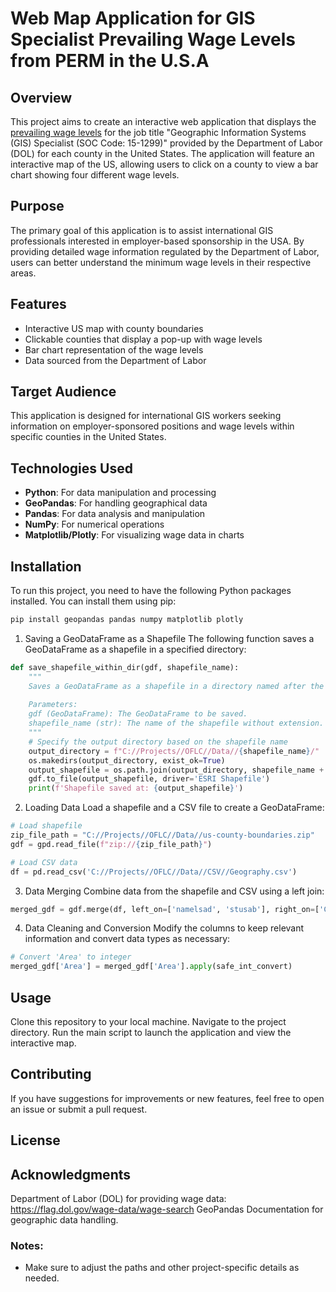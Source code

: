 # Web Map Application for GIS Specialist Prevailing Wage Levels from PERM in the U.S.A 

## Overview
This project aims to create an interactive web application that displays the [prevailing wage levels](https://flag.dol.gov/wage-data/wage-search) for the job title "Geographic Information Systems (GIS) Specialist (SOC Code: 15-1299)" provided by the Department of Labor (DOL) for each county in the United States. The application will feature an interactive map of the US, allowing users to click on a county to view a bar chart showing four different wage levels.

## Purpose
The primary goal of this application is to assist international GIS professionals interested in employer-based sponsorship in the USA. By providing detailed wage information regulated by the Department of Labor, users can better understand the minimum wage levels in their respective areas.

## Features
- Interactive US map with county boundaries
- Clickable counties that display a pop-up with wage levels
- Bar chart representation of the wage levels
- Data sourced from the Department of Labor

## Target Audience
This application is designed for international GIS workers seeking information on employer-sponsored positions and wage levels within specific counties in the United States.

## Technologies Used
- **Python**: For data manipulation and processing
- **GeoPandas**: For handling geographical data
- **Pandas**: For data analysis and manipulation
- **NumPy**: For numerical operations
- **Matplotlib/Plotly**: For visualizing wage data in charts

## Installation
To run this project, you need to have the following Python packages installed. You can install them using pip:

```bash
pip install geopandas pandas numpy matplotlib plotly
```
1. Saving a GeoDataFrame as a Shapefile
The following function saves a GeoDataFrame as a shapefile in a specified directory:
```python
def save_shapefile_within_dir(gdf, shapefile_name):
    """
    Saves a GeoDataFrame as a shapefile in a directory named after the shapefile.
    
    Parameters:
    gdf (GeoDataFrame): The GeoDataFrame to be saved.
    shapefile_name (str): The name of the shapefile without extension.
    """
    # Specify the output directory based on the shapefile name
    output_directory = f"C://Projects//OFLC//Data//{shapefile_name}/"
    os.makedirs(output_directory, exist_ok=True)
    output_shapefile = os.path.join(output_directory, shapefile_name + '.shp')
    gdf.to_file(output_shapefile, driver='ESRI Shapefile')
    print(f'Shapefile saved at: {output_shapefile}')
```
2. Loading Data
Load a shapefile and a CSV file to create a GeoDataFrame:
```Python
# Load shapefile
zip_file_path = "C://Projects//OFLC//Data//us-county-boundaries.zip"
gdf = gpd.read_file(f"zip://{zip_file_path}")

# Load CSV data
df = pd.read_csv('C://Projects//OFLC//Data//CSV//Geography.csv')
```
3. Data Merging
Combine data from the shapefile and CSV using a left join:

```python
merged_gdf = gdf.merge(df, left_on=['namelsad', 'stusab'], right_on=['CountyTownName', 'StateAb'], how='left')
```
4. Data Cleaning and Conversion
Modify the columns to keep relevant information and convert data types as necessary:
```python
# Convert 'Area' to integer
merged_gdf['Area'] = merged_gdf['Area'].apply(safe_int_convert)
```

## Usage
Clone this repository to your local machine.
Navigate to the project directory.
Run the main script to launch the application and view the interactive map.

## Contributing
If you have suggestions for improvements or new features, feel free to open an issue or submit a pull request.

## License

## Acknowledgments
Department of Labor (DOL) for providing wage data: https://flag.dol.gov/wage-data/wage-search
GeoPandas Documentation for geographic data handling.

### Notes:
- Make sure to adjust the paths and other project-specific details as needed.
